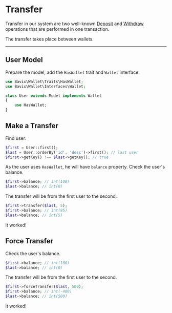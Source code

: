 # Transfer

Transfer in our system are two well-known [Deposit](deposit) and [Withdraw](withdraw) 
operations that are performed in one transaction.

The transfer takes place between wallets.

---

## User Model

Prepare the model, add the `HasWallet` trait and `Wallet` interface.

```php
use Bavix\Wallet\Traits\HasWallet;
use Bavix\Wallet\Interfaces\Wallet;

class User extends Model implements Wallet
{
    use HasWallet;
}
```

## Make a Transfer

Find user:

```php
$first = User::first(); 
$last = User::orderBy('id', 'desc')->first(); // last user
$first->getKey() !== $last->getKey(); // true
```

As the user uses `HasWallet`, he will have `balance` property. 
Check the user's balance.

```php
$first->balance; // int(100)
$last->balance; // int(0)
```

The transfer will be from the first user to the second.

```php
$first->transfer($last, 5); 
$first->balance; // int(95)
$last->balance; // int(5)
```

It worked! 

## Force Transfer

Check the user's balance.

```php
$first->balance; // int(100)
$last->balance; // int(0)
```

The transfer will be from the first user to the second.

```php
$first->forceTransfer($last, 500); 
$first->balance; // int(-400)
$last->balance; // int(500)
```

It worked! 
